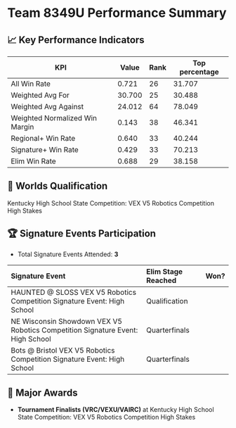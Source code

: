 # Team 8349U Performance Summary

## 📈 Key Performance Indicators
| KPI | Value | Rank | Top percentage |
| --- | ----- | ---- | ----- |
| All Win Rate | 0.721 | 26 | 31.707 |
| Weighted Avg For | 30.700 | 25 | 30.488 |
| Weighted Avg Against | 24.012 | 64 | 78.049 |
| Weighted Normalized Win Margin | 0.143 | 38 | 46.341 |
| Regional+ Win Rate | 0.640 | 33 | 40.244 |
| Signature+ Win Rate | 0.429 | 33 | 70.213 |
| Elim Win Rate | 0.688 | 29 | 38.158 |


## 🎯 Worlds Qualification
Kentucky High School State Competition: VEX V5 Robotics Competition High Stakes

## 🏆 Signature Events Participation
- Total Signature Events Attended: **3**

| Signature Event | Elim Stage Reached | Won? |
|:----------------|:-------------------|:----|
| HAUNTED @ SLOSS VEX V5 Robotics Competition Signature Event: High School | Qualification |  |
| NE Wisconsin Showdown VEX V5 Robotics Competition Signature Event: High School | Quarterfinals |  |
| Bots @ Bristol VEX V5 Robotics Competition Signature Event: High School | Quarterfinals |  |


## 🥇 Major Awards
- **Tournament Finalists (VRC/VEXU/VAIRC)** at Kentucky High School State Competition: VEX V5 Robotics Competition High Stakes

